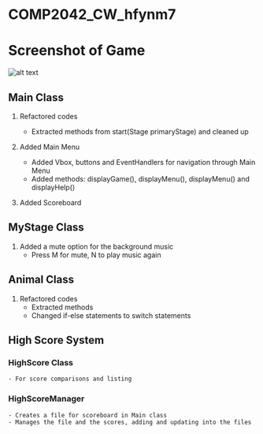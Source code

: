 # COMP2042_CW_hfynm7

# Screenshot of Game
![alt text](https://raw.githubusercontent.com/hirish99/Frogger-Arcade-Game/master/arcade.png)

## Main Class
1. Refactored codes
	- Extracted methods from start(Stage primaryStage) and cleaned up
	
2. Added Main Menu
	- Added Vbox, buttons and EventHandlers for navigation through Main Menu
	- Added methods: displayGame(), displayMenu(), displayMenu() and displayHelp()
	
3. Added Scoreboard
	
## MyStage Class
1. Added a mute option for the background music
	- Press M for mute, N to play music again

## Animal Class
1. Refactored codes
	- Extracted methods
	- Changed if-else statements to switch statements

## High Score System

### HighScore Class
	- For score comparisons and listing
	
### HighScoreManager
	- Creates a file for scoreboard in Main class
	- Manages the file and the scores, adding and updating into the files
	
